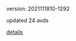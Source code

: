 version: 2021111810-1292

updated 24 avds

[details](https://github.com/0x74f917491bfa7ebfa379/ali_avd_db/blob/master/change_log/2021/11/18/10/1292.txt)